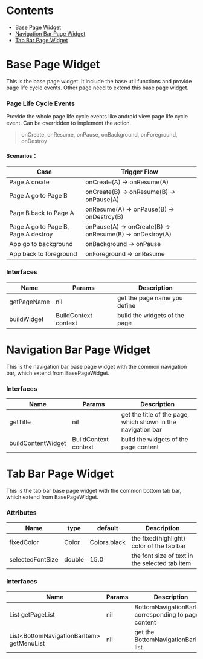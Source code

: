 # Contents
* [Base Page Widget](#base-page-widget)
* [Navigation Bar Page Widget](#navigation-bar-page-widget)
* [Tab Bar Page Widget](#tab-bar-page-widget)

# Base Page Widget
This is the base page widget. It include the base util functions and provide page life cycle events. 
Other page need to extend this base page widget.

### Page Life Cycle Events
Provide the whole page life cycle events like android view page life cycle event. 
Can be overridden to implement the action.

> onCreate, onResume, onPause, onBackground, onForeground, onDestroy

#### Scenarios：

|  Case   | Trigger Flow  |
|  ----  | ----  |
| Page A create  | onCreate(A) -> onResume(A) |
| Page A go to Page B  | onCreate(B) -> onResume(B) -> onPause(A) |
| Page B back to Page A  | onResume(A) -> onPause(B) -> onDestroy(B) |
| Page A go to Page B, Page A destroy  | onPause(A) -> onCreate(B) -> onResume(B) -> onDestroy(A) |
| App go to background  | onBackground -> onPause|
| App back to  foreground  | onForeground -> onResume|

### Interfaces
| Name | Params | Description |
| ---- | ---- | ---- |
| getPageName | nil | get the page name you define |
| buildWidget | BuildContext context | build the widgets of the page |

# Navigation Bar Page Widget
This is the navigation bar base page widget with the common navigation bar, which extend from BasePageWidget.

### Interfaces
| Name | Params | Description |
| ---- | ---- | ---- |
| getTitle | nil | get the title of the page, which shown in the navigation bar |
| buildContentWidget | BuildContext context | build the widgets of the page content |

# Tab Bar Page Widget
This is the tab bar base page widget with the common bottom tab bar, which extend from BasePageWidget.

### Attributes
| Name | type | default | Description |
| ---- | ---- | ---- | ---- |
| fixedColor | Color | Colors.black | the fixed(highlight) color of the tab bar |
| selectedFontSize | double | 15.0 | the font size of text in the selected tab item |

### Interfaces
| Name | Params | Description |
| ---- | ---- | ---- |
| List getPageList | nil | BottomNavigationBarItem corresponding to page content |
| List\<BottomNavigationBarItem> getMenuList | nil | get the BottomNavigationBarItem list  |

